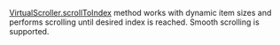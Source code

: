 [VirtualScroller.scrollToIndex](https://af-utils.com/virtual/reference/virtual-core.virtualscroller.scrolltoindex.md) method
works with dynamic item sizes and performs scrolling until desired index is reached. Smooth scrolling is supported.
